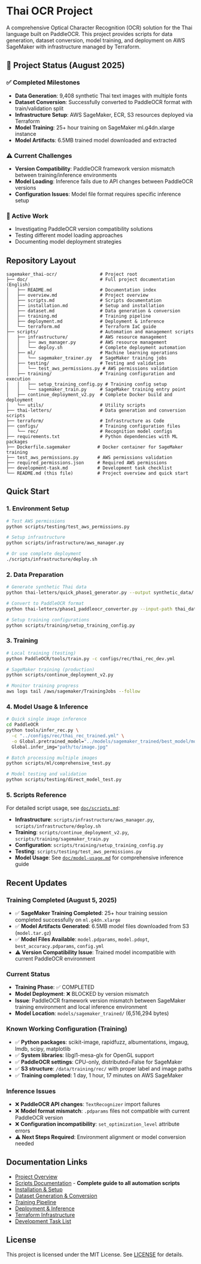 # Thai OCR Project

A comprehensive Optical Character Recognition (OCR) solution for the Thai language built on PaddleOCR. This project provides scripts for data generation, dataset conversion, model training, and deployment on AWS SageMaker with infrastructure managed by Terraform.

## 🎯 Project Status (August 2025)

### ✅ Completed Milestones
- **Data Generation**: 9,408 synthetic Thai text images with multiple fonts
- **Dataset Conversion**: Successfully converted to PaddleOCR format with train/validation split
- **Infrastructure Setup**: AWS SageMaker, ECR, S3 resources deployed via Terraform
- **Model Training**: 25+ hour training on SageMaker ml.g4dn.xlarge instance
- **Model Artifacts**: 6.5MB trained model downloaded and extracted

### ⚠️ Current Challenges
- **Version Compatibility**: PaddleOCR framework version mismatch between training/inference environments
- **Model Loading**: Inference fails due to API changes between PaddleOCR versions
- **Configuration Issues**: Model file format requires specific inference setup

### 🔧 Active Work
- Investigating PaddleOCR version compatibility solutions
- Testing different model loading approaches
- Documenting model deployment strategies

## Repository Layout

```text
sagemaker_thai-ocr/                # Project root
├── doc/                           # Full project documentation (English)
│   ├── README.md                  # Documentation index
│   ├── overview.md                # Project overview
│   ├── scripts.md                 # Scripts documentation
│   ├── installation.md            # Setup and installation
│   ├── dataset.md                 # Data generation & conversion  
│   ├── training.md                # Training pipeline
│   ├── deployment.md              # Deployment & inference
│   └── terraform.md               # Terraform IaC guide
├── scripts/                       # Automation and management scripts
│   ├── infrastructure/            # AWS resource management
│   │   ├── aws_manager.py         # AWS resource management
│   │   └── deploy.sh              # Complete deployment automation
│   ├── ml/                        # Machine learning operations
│   │   └── sagemaker_trainer.py   # SageMaker training jobs
│   ├── testing/                   # Testing and validation
│   │   └── test_aws_permissions.py # AWS permissions validation
│   ├── training/                  # Training configuration and execution
│   │   ├── setup_training_config.py # Training config setup
│   │   └── sagemaker_train.py     # SageMaker training entry point
│   ├── continue_deployment_v2.py  # Complete Docker build and deployment
│   └── utils/                     # Utility scripts
├── thai-letters/                  # Data generation and conversion scripts
├── terraform/                     # Infrastructure as Code
├── configs/                       # Training configuration files
│   └── rec/                       # Recognition model configs
├── requirements.txt               # Python dependencies with ML packages
├── Dockerfile.sagemaker          # Docker container for SageMaker training
├── test_aws_permissions.py       # AWS permissions validation
├── required_permissions.json     # Required AWS permissions
├── development-task.md           # Development task checklist
└── README.md (this file)         # Project overview and quick start
```  

## Quick Start

### 1. Environment Setup
```bash
# Test AWS permissions
python scripts/testing/test_aws_permissions.py

# Setup infrastructure
python scripts/infrastructure/aws_manager.py

# Or use complete deployment
./scripts/infrastructure/deploy.sh
```

### 2. Data Preparation
```bash
# Generate synthetic Thai data
python thai-letters/quick_phase1_generator.py --output synthetic_data/ --count 1000

# Convert to PaddleOCR format
python thai-letters/phase1_paddleocr_converter.py --input-path thai_dataset_... --output-path train_data_thai_paddleocr_...

# Setup training configurations
python scripts/training/setup_training_config.py
```

### 3. Training
```bash
# Local training (testing)
python PaddleOCR/tools/train.py -c configs/rec/thai_rec_dev.yml

# SageMaker training (production)
python scripts/continue_deployment_v2.py

# Monitor training progress
aws logs tail /aws/sagemaker/TrainingJobs --follow
```

### 4. Model Usage & Inference
```bash
# Quick single image inference
cd PaddleOCR
python tools/infer_rec.py \
  -c "../configs/rec/thai_rec_trained.yml" \
  -o Global.pretrained_model="../models/sagemaker_trained/best_model/model" \
  Global.infer_img="path/to/image.jpg"

# Batch processing multiple images
python scripts/ml/comprehensive_test.py

# Model testing and validation
python scripts/testing/direct_model_test.py
```

### 5. Scripts Reference
For detailed script usage, see [`doc/scripts.md`](doc/scripts.md):
- **Infrastructure**: `scripts/infrastructure/aws_manager.py`, `scripts/infrastructure/deploy.sh`
- **Training**: `scripts/continue_deployment_v2.py`, `scripts/training/sagemaker_train.py`
- **Configuration**: `scripts/training/setup_training_config.py`
- **Testing**: `scripts/testing/test_aws_permissions.py`
- **Model Usage**: See [`doc/model-usage.md`](doc/model-usage.md) for comprehensive inference guide

## Recent Updates

### Training Completed (August 5, 2025)
- ✅ **SageMaker Training Completed**: 25+ hour training session completed successfully on `ml.g4dn.xlarge`
- ✅ **Model Artifacts Generated**: 6.5MB model files downloaded from S3 (`model.tar.gz`)
- ✅ **Model Files Available**: `model.pdparams`, `model.pdopt`, `best_accuracy.pdparams`, `config.yml`
- ⚠️ **Version Compatibility Issue**: Trained model incompatible with current PaddleOCR environment

### Current Status
- **Training Phase**: ✅ COMPLETED
- **Model Deployment**: ❌ BLOCKED by version mismatch
- **Issue**: PaddleOCR framework version mismatch between SageMaker training environment and local inference environment
- **Model Location**: `models/sagemaker_trained/` (6,516,294 bytes)

### Known Working Configuration (Training)
- ✅ **Python packages**: scikit-image, rapidfuzz, albumentations, imgaug, lmdb, scipy, matplotlib
- ✅ **System libraries**: libgl1-mesa-glx for OpenGL support
- ✅ **PaddleOCR settings**: CPU-only, distributed=False for SageMaker
- ✅ **S3 structure**: `/data/training/rec/` with proper label and image paths
- ✅ **Training completed**: 1 day, 1 hour, 17 minutes on AWS SageMaker

### Inference Issues
- ❌ **PaddleOCR API changes**: `TextRecognizer` import failures
- ❌ **Model format mismatch**: `.pdparams` files not compatible with current PaddleOCR version
- ❌ **Configuration incompatibility**: `set_optimization_level` attribute errors
- ⚠️ **Next Steps Required**: Environment alignment or model conversion needed

## Documentation Links

- [Project Overview](doc/overview.md)
- [Scripts Documentation](doc/scripts.md) - **Complete guide to all automation scripts**
- [Installation & Setup](doc/installation.md)
- [Dataset Generation & Conversion](doc/dataset.md)
- [Training Pipeline](doc/training.md)
- [Deployment & Inference](doc/deployment.md)
- [Terraform Infrastructure](doc/terraform.md)
- [Development Task List](development-task.md)

## License

This project is licensed under the MIT License. See [LICENSE](LICENSE) for details.
